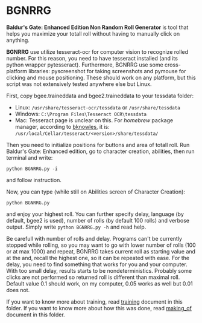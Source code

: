 # BGNRRG
**Baldur's Gate: Enhanced Edition Non Random Roll Generator** is tool that helps you maximize your totall roll without having to manually click on anything.

**BGNRRG** use utilize tesseract-ocr for computer vision to recognize rolled number. For this reason, you need to have tesseract installed (and its python wrapper pytesseract). Furthermore, BGNRRG use some cross-platform libraries: pyscreenshot for taking screenshots and pymouse for clicking and mouse positioning. These should work on any platform, but this script was not extensively tested anywhere else but Linux.

First, copy bgee.traineddata and bgee2.traineddata to your tessdata folder:
* Linux: ```/usr/share/tesseract-ocr/tessdata``` or ```/usr/share/tessdata``` 
* Windows: ```C:\Program Files\Tesseract OCR\tessdata```
* Mac: Tesseract page is unclear on this. For *homebrew* package manager, according to [bknowles](https://github.com/bknowles), it is: ```/usr/local/Cellar/tesseract/<version>/share/tessdata/```

Then you need to initialize positions for buttons and area of totall roll. Run Baldur's Gate: Enhanced edition, go to character creation, abilities, then run terminal and write:
```
python BGNRRG.py -i
```
and follow instruction.

Now, you can type (while still on Abilities screen of Character Creation):
```
python BGNRRG.py
```
and enjoy your highest roll. You can further specify delay, language (by default, bgee2 is used), number of rolls (by default 100 rolls) and verbose output. Simply write ```python BGNRRG.py -h``` and read help.

Be carefull with number of rolls and delay. Programs can't be currently stopped while rolling, so you may want to go with lower number of rolls (100 or at max 1000) and repeat, BGNRRG takes current roll as starting value and at the and, recall the highest one, so it can be repeated with ease. For the delay, you need to find something that works for you and your computer. With too small delay, results starts to be nondeterministics. Probably some clicks are not performed so returned roll is different than maximal roll. Default value 0.1 should work, on my computer, 0.05 works as well but 0.01 does not.

If you want to know more about training, read [training](training.md) document in this folder. If you want to know more about how this was done, read [making_of](making_of.md) document in this folder.
